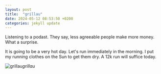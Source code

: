 ```yaml
---
layout: post
title:  "grillau"
date: 2024-05-12 08:53:50 +0200
categories: jekyll update
---
```


Listening to a podast. They say, less agreeable people make more money. What a surprise.  

It is going to be a very hot day. Let's run immediately in the morning. I put my running clothes on the Sun to get them dry. A 12k run will suffice today.  

  





![grillau](https://lh3.googleusercontent.com/pw/AP1GczNQrQkajXV5dXzL26lOYDQtvWUxyyZbhKPiz6BOWncVR08BPf_A4P96XtM3HcmA3hkRw22-QeFOofY72LvvMUtZicjg0iGf5_TjKMdNjQXKnBHTJNU=w0)*grillau*&nbsp;



[jekyll-docs]: https://jekyllrb.com/docs/home
[jekyll-gh]:   https://github.com/jekyll/jekyll
[jekyll-talk]: https://talk.jekyllrb.com/
